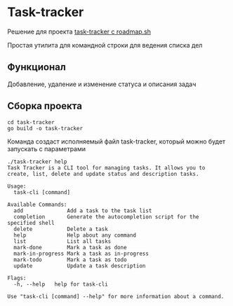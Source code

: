 # Task-tracker

Решение для проекта [task-tracker с roadmap.sh](https://roadmap.sh/projects/task-tracker)

Простая утилита для командной строки для ведения списка дел

## Функционал

Добавление, удаление и изменение статуса и описания задач

## Сборка проекта

```
cd task-tracker
go build -o task-tracker
```
Команда создаст исполняемый файл task-tracker, который можно будет запускать с параметрами

```
./task-tracker help
Task Tracker is a CLI tool for managing tasks. It allows you to create, list, delete and update status and description tasks.

Usage:
  task-cli [command]

Available Commands:
  add              Add a task to the task list
  completion       Generate the autocompletion script for the specified shell
  delete           Delete a task
  help             Help about any command
  list             List all tasks
  mark-done        Mark a task as done
  mark-in-progress Mark a task as in-progress
  mark-todo        Mark a task as todo
  update           Update a task description

Flags:
  -h, --help   help for task-cli

Use "task-cli [command] --help" for more information about a command.
```
